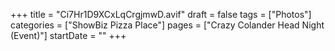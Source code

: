 +++
title = "Ci7Hr1D9XCxLqCrgjmwD.avif"
draft = false
tags = ["Photos"]
categories = ["ShowBiz Pizza Place"]
pages = ["Crazy Colander Head Night (Event)"]
startDate = ""
+++
